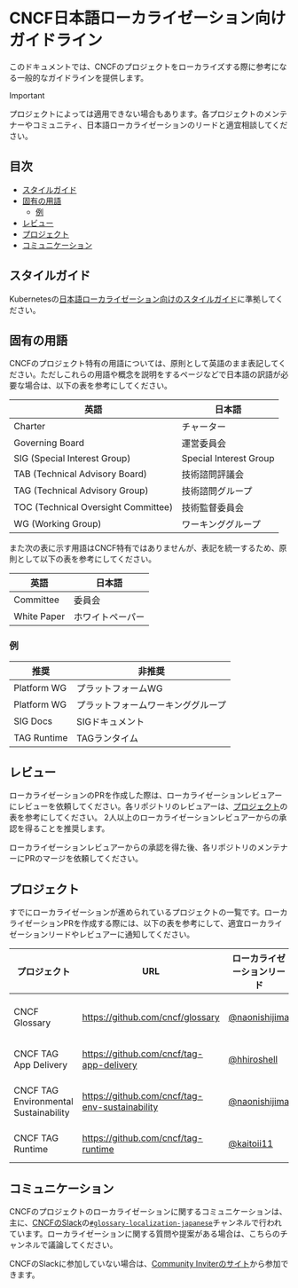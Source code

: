 # CNCF日本語ローカライゼーション向けガイドライン

このドキュメントでは、CNCFのプロジェクトをローカライズする際に参考になる一般的なガイドラインを提供します。

> [!IMPORTANT]
> プロジェクトによっては適用できない場合もあります。各プロジェクトのメンテナーやコミュニティ、日本語ローカライゼーションのリードと適宜相談してください。

## 目次

- [スタイルガイド](#スタイルガイド)
- [固有の用語](#固有の用語)
  - [例](#例)
- [レビュー](#レビュー)
- [プロジェクト](#プロジェクト)
- [コミュニケーション](#コミュニケーション)

## スタイルガイド

Kubernetesの[日本語ローカライゼーション向けのスタイルガイド](https://kubernetes.io/ja/docs/contribute/localization/#style-guide)に準拠してください。

## 固有の用語

CNCFのプロジェクト特有の用語については、原則として英語のまま表記してください。ただしこれらの用語や概念を説明をするページなどで日本語の訳語が必要な場合は、以下の表を参考にしてください。

| 英語 | 日本語 |
| --- | --- |
| Charter | チャーター |
| Governing Board | 運営委員会 |
| SIG (Special Interest Group) | Special Interest Group |
| TAB (Technical Advisory Board) | 技術諮問評議会 |
| TAG (Technical Advisory Group) | 技術諮問グループ |
| TOC (Technical Oversight Committee) | 技術監督委員会 |
| WG (Working Group) | ワーキンググループ |

また次の表に示す用語はCNCF特有ではありませんが、表記を統一するため、原則として以下の表を参考にしてください。

| 英語 | 日本語 |
| --- | --- |
| Committee | 委員会 |
| White Paper | ホワイトペーパー |

### 例

| 推奨 | 非推奨 |
| --- | --- |
| Platform WG | プラットフォームWG |
| Platform WG | プラットフォームワーキンググループ |
| SIG Docs | SIGドキュメント |
| TAG Runtime | TAGランタイム |

## レビュー

ローカライゼーションのPRを作成した際は、ローカライゼーションレビュアーにレビューを依頼してください。各リポジトリのレビュアーは、[プロジェクト](#プロジェクト)の表を参考にしてください。
2人以上のローカライゼーションレビュアーからの承認を得ることを推奨します。

ローカライゼーションレビュアーからの承認を得た後、各リポジトリのメンテナーにPRのマージを依頼してください。

## プロジェクト

すでにローカライゼーションが進められているプロジェクトの一覧です。ローカライゼーションPRを作成する際には、以下の表を参考にして、適宜ローカライゼーションリードやレビュアーに通知してください。

| プロジェクト | URL | ローカライゼーションリード | ローカライゼーションレビュアー |
| --- | --- | --- | --- |
| CNCF Glossary | https://github.com/cncf/glossary | [@naonishijima](https://github.com/naonishijima) | [@naonishijima](https://github.com/naonishijima), [@kaitoii11](https://github.com/kaitoii11), [@Okabe-Junya](https://github.com/Okabe-Junya) |
| CNCF TAG App Delivery | https://github.com/cncf/tag-app-delivery | [@hhiroshell](https://github.com/hhiroshell) | [@hhiroshell](https://github.com/hhiroshell), [@kaitoii11](https://github.com/kaitoii11), [@naonishijima](https://github.com/naonishijima) |
| CNCF TAG Environmental Sustainability | https://github.com/cncf/tag-env-sustainability | [@naonishijima](https://github.com/naonishijima) | [@naonishijima](https://github.com/naonishijima), [@kaitoii11](https://github.com/kaitoii11), [@Okabe-Junya](https://github.com/Okabe-Junya) |
| CNCF TAG Runtime | https://github.com/cncf/tag-runtime | [@kaitoii11](https://github.com/kaitoii11) | [@kaitoii11](https://github.com/kaitoii11), [@Okabe-Junya](https://github.com/Okabe-Junya) |

## コミュニケーション

CNCFのプロジェクトのローカライゼーションに関するコミュニケーションは、主に、[CNCFのSlack](cloud-native.slack.com)の[`#glossary-localization-japanese`](https://cloud-native.slack.com/archives/C057F81GFUG)チャンネルで行われています。ローカライゼーションに関する質問や提案がある場合は、こちらのチャンネルで議論してください。

CNCFのSlackに参加していない場合は、[Community Inviterのサイト](https://communityinviter.com/apps/cloud-native/cncf)から参加できます。
